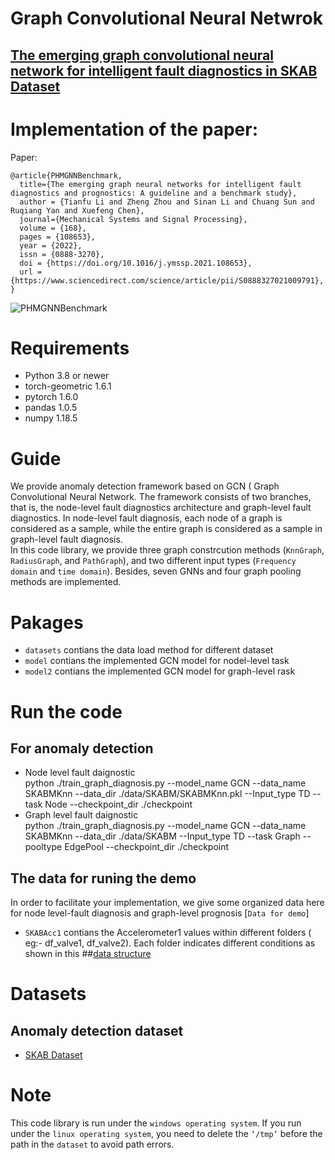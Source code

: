 # Graph Convolutional Neural Netwrok
## [The emerging graph convolutional neural network for intelligent fault diagnostics in SKAB Dataset](https://www.sciencedirect.com/science/article/pii/S0888327021009791)



# Implementation of the paper:
Paper:
```
@article{PHMGNNBenchmark,
  title={The emerging graph neural networks for intelligent fault diagnostics and prognostics: A guideline and a benchmark study},
  author = {Tianfu Li and Zheng Zhou and Sinan Li and Chuang Sun and Ruqiang Yan and Xuefeng Chen},
  journal={Mechanical Systems and Signal Processing},
  volume = {168},
  pages = {108653},
  year = {2022},
  issn = {0888-3270},
  doi = {https://doi.org/10.1016/j.ymssp.2021.108653},
  url = {https://www.sciencedirect.com/science/article/pii/S0888327021009791},
}
```

![PHMGNNBenchmark](https://github.com/HazeDT/PHMGNNBenchmark/blob/main/Framework.png)

# Requirements
* Python 3.8 or newer
* torch-geometric 1.6.1
* pytorch  1.6.0
* pandas  1.0.5
* numpy  1.18.5

# Guide 
 We provide anomaly detection framework based on GCN ( Graph Convolutional Neural Network. The framework consists of two branches, that is, the node-level fault diagnostics architecture and graph-level fault diagnostics. In node-level fault diagnosis, each node of a graph is considered as a sample, while the entire graph is considered as a sample in graph-level fault diagnosis. <br> In this code library, we provide three graph constrcution methods (`KnnGraph`, `RadiusGraph`, and `PathGraph`), and two different input types (`Frequency domain` and `time domain`). Besides, seven GNNs and four graph pooling methods are implemented. 
 
# Pakages
* `datasets` contians the data load method for different dataset
* `model` contians the implemented GCN model for nodel-level task
* `model2` contians the implemented GCN model for graph-level rask

# Run the code
## For anomaly detection
  * Node level fault daignostic <br>
  python  ./train_graph_diagnosis.py --model_name GCN --data_name SKABMKnn --data_dir ./data/SKABM/SKABMKnn.pkl  --Input_type TD  --task Node   --checkpoint_dir ./checkpoint 
  * Graph level fault daignostic <br>
  python  ./train_graph_diagnosis.py --model_name GCN --data_name SKABMKnn --data_dir ./data/SKABM --Input_type TD  --task Graph --pooltype EdgePool  --checkpoint_dir ./checkpoint
  
## The data for runing the demo
   In order to facilitate your implementation, we give some organized data here for node level-fault diagnosis and graph-level prognosis [`Data for demo`]
   * `SKABAcc1` contians the Accelerometer1 values within different folders ( eg:- df_valve1, df_valve2). Each folder indicates different conditions as shown in this ##[data structure](https://github.com/vinothini0806/SKAB-anomaly-detection/blob/main/logo2.png)
   
# Datasets
## Anomaly detection dataset
* [SKAB Dataset](https://www.kaggle.com/datasets/yuriykatser/skoltech-anomaly-benchmark-skab)



# Note
This code library is run under the `windows operating system`. If you run under the `linux operating system`, you need to delete the `‘/tmp’` before the path in the `dataset` to avoid path errors.

